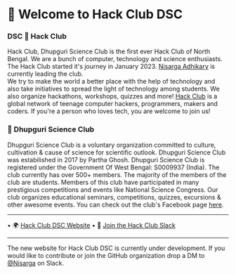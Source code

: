 # 👋 Welcome to Hack Club DSC



###  DSC 🚀 Hack Club 

Hack Club, Dhupguri Science Club is the first ever Hack Club of North Bengal. We are a bunch of computer, technology and science 
enthusiasts. The Hack Club started it's journey in January 2023. [Nisarga Adhikary](https://github.com/nisarga-developer) is currently leading the club.  
We try to make the world a better place with the help of technology and also take initiatives to spread the light of technology among students. We also organize hackathons, workshops, quizzes and more!
[Hack Club](https://hackclub.com/) is  a global network of teenage computer hackers, programmers, makers and coders. If you're a person who loves tech, you are welcome to join us!

###  🔭 Dhupguri Science Club 

Dhupguri Science Club is a voluntary organization committed to culture, cultivation & cause of science for scientific outlook. Dhupguri Science Club was estabilished in 2017 by
Partha Ghosh. Dhupguri Science Club is registered under the Government Of West Bengal: S0009937 (India). 
The club currently has over 500+ members. The majority of the members of the club are students.
Members of this club have participated in many prestigious competitions and events like National Science Congress.
Our club organizes educational seminars, competitions, quizzes, excursions & other awesome events. 
You can check out the club's Facebook page [here](https://www.facebook.com/dhupguriscienceclub/).

---

• 🌍 [Hack Club DSC Website](https://hackclub-dsc.vercel.app)
• 🌈 [Join the Hack Club Slack](https//hackclub.com/slack)

---
The new website for Hack Club DSC is currently under development. If you would like to contribute or join the GitHub organization drop a DM to [@Nisarga](https://scrapbook.hackclub.com/ni5arga) on Slack.
